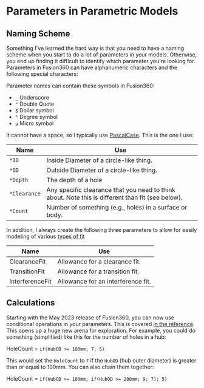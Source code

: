 # Parameters in Parametric Models

## Naming Scheme

Something I've learned the hard way is that you need to have a naming scheme
when you start to do a lot of parameters in your models. Otherwise, you end up
finding it difficult to identify which parameter you're looking for. Parameters
in Fusion360 can have alphanumeric characters and the following special
characters:

Parameter names can contain these symbols in Fusion360:

* `_` Underscore
* `"` Double Quote
* `$` Dollar symbol
* `°` Degree symbol
* `µ` Micro symbol

It cannot have a space, so I typically use
[PascalCase](https://en.wikipedia.org/wiki/Camel_case). This is the one I use:

| Name         | Use                                                                                               |
| ------------ | ------------------------------------------------------------------------------------------------- |
| `*ID`        | Inside Diameter of a circle-like thing.                                                           |
| `*OD`        | Outside Diameter of a circle-like thing.                                                          |
| `*Depth`     | The depth of a hole                                                                               |
| `*Clearance` | Any specific clearance that you need to think about. Note this is different than fit (see below). |
| `*Count`     | Number of something (e.g., holes) in a surface or body.                                           |


In addition, I always create the following three parameters to allow for easily
modeling of various [types of fit](../mechanical/fit.md)

| Name            | Use                                |
| --------------- | ---------------------------------- |
| ClearanceFit    | Allowance for a clearance fit.     |
| TransitionFit   | Allowance for a transition fit.    |
| InterferenceFit | Allowance for an interference fit. |

## Calculations

Starting with the May 2023 release of Fusion360, you can now use conditional
operations in your parameters. This is covered [in the
reference](https://help.autodesk.com/view/fusion360/ENU/?guid=GUID-76272551-3275-46C4-AE4D-10D58B408C20).
This opens up a huge new arena for exploration. For example, you could do
something (simplified) like this for the number of holes in a hub:

HoleCount = `if(HubOD >= 100mm; 7; 5)`

This would set the `HoleCount` to `7` if the `HubOD` (hub outer diameter) is
greater than or equal to 100mm. You can also chain them together:

HoleCount = `if(HubOD >= 100mm; if(HubOD >= 200mm; 9; 7); 5)`